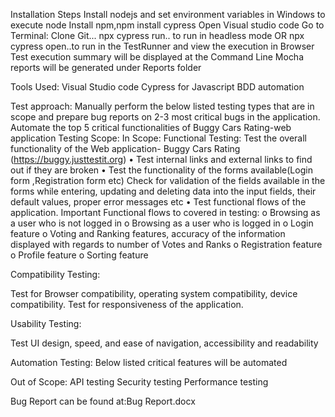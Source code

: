 Installation Steps 
Install nodejs and set environment variables in Windows to execute node
Install npm,npm install cypress
Open Visual studio code
Go to Terminal: Clone Git...
npx cypress run.. to run in headless mode OR
npx cypress open..to run in the TestRunner and view the execution in Browser
Test execution summary will be displayed at the Command Line 
Mocha reports will be generated under Reports folder

Tools Used:
Visual Studio code
Cypress for Javascript BDD automation


Test approach:
Manually perform the below listed testing types that are in scope and prepare bug reports on 2-3 most critical bugs in the application. Automate the top 5 critical functionalities of Buggy Cars Rating-web application
Testing Scope:
In Scope:
Functional Testing:
Test the overall functionality of the Web application- Buggy Cars Rating (https://buggy.justtestit.org)
•	Test internal links and external links to find out if they are broken
•	Test the functionality of the forms available(Login form ,Registration form etc) Check for validation of the fields available in the forms while entering, updating and deleting data into the input fields, their default values, proper error messages etc
•	Test functional flows of the application. Important Functional flows to covered in testing:
         o	Browsing as a user who is not logged in
         o	Browsing as a user who is logged in
         o	Login feature
         o	Voting and Ranking features, accuracy of the information displayed with regards to number of Votes and Ranks
         o	Registration feature
         o	Profile feature
         o	Sorting feature

Compatibility Testing:

Test for Browser compatibility, operating system compatibility, device compatibility.
Test for responsiveness of the application.

Usability Testing:

Test UI design, speed, and ease of navigation, accessibility and readability

Automation Testing:
Below listed critical features will be automated

Out of Scope:
API testing
Security testing
Performance testing

Bug Report can be found at:Bug Report.docx


